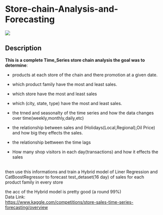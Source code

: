 # Store-chain-Analysis-and-Forecasting
<img align="center" src="https://encrypted-tbn0.gstatic.com/images?q=tbn:ANd9GcS0kHivyrbuw43hgbcGGGmmYcLaNYhryY31LAOXmNX3zXbOOfIGKti1FQ-6fLZ_4oTq_3Y">

## Description 
**This is a complete Time_Series store chain analysis the goal was to determine**:

* products at each store of the chain and there promotion at a given date.

* which product family have the most and least sales.

* which store have the most and least sales

* which (city, state, type) have the most and least sales. 

* the trned and seasonalty of the time series and how the data changes over time(weekly,monthly,daily,etc)

* the relationship between sales and (Holidays(Local,Regional),Oil Price) and how big they effects the sales.
* the relationship bettween the time lags  

* How many shop visitors in each day(transactions) and how it effects the sales 
<br/>
then use this informations and train a Hybrid model of Liner Regression and CatBoostRegressor to forecast test_detaset(16 day) of sales for each product family in every store

the acc of the Hybrid model is pretty good (a round 99%)
<br/>
Data Link: 
<br/>
https://www.kaggle.com/competitions/store-sales-time-series-forecasting/overview
